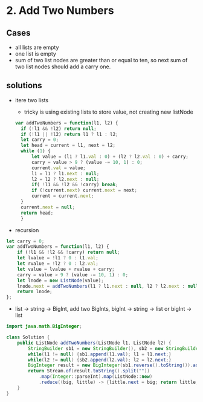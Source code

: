 # 2. Add Two Numbers

## Cases
* all lists are empty
* one list is empty
* sum of two list nodes are greater than or equal to ten, so next sum of two list nodes should add a carry one.

## solutions
* itere two lists
  - tricky is using existing lists to store value, not creating new listNode
  ```JavaScript
  var addTwoNumbers = function(l1, l2) {
    if (!l1 && !l2) return null;
    if (!l1 || !l2) return l1 ? l1 : l2;
    let carry = 0;
    let head = current = l1, next = l2;
    while (1) {
        let value = (l1 ? l1.val : 0) + (l2 ? l2.val : 0) + carry;
        carry = value > 9 ? (value -= 10, 1) : 0;
        current.val = value;
        l1 = l1 ? l1.next : null;
        l2 = l2 ? l2.next : null;
        if( !l1 && !l2 && !carry) break;
        if (!current.next) current.next = next;
        current = current.next; 
    }
    current.next = null;
    return head;
    }
  ```

* recursion
```JavaScript
let carry = 0;
var addTwoNumbers = function(l1, l2) {
    if (!l1 && !l2 && !carry) return null;
    let lvalue = !l1 ? 0 : l1.val;
    let rvalue = !l2 ? 0 : l2.val;
    let value = lvalue + rvalue + carry;
    carry = value > 9 ? (value -= 10, 1) : 0;
    let lnode = new ListNode(value);
    lnode.next = addTwoNumbers(l1 ? l1.next : null, l2 ? l2.next : null);
    return lnode;
};
```
* list -> string -> BigInt, add two BigInts, bigInt -> string -> list or bigInt -> list
```Java
import java.math.BigInteger;

class Solution {
    public ListNode addTwoNumbers(ListNode l1, ListNode l2) {
        StringBuilder sb1 = new StringBuilder(), sb2 = new StringBuilder();
        while(l1 != null) {sb1.append(l1.val); l1 = l1.next;}
        while(l2 != null) {sb2.append(l2.val); l2 = l2.next;}
        BigInteger result = new BigInteger(sb1.reverse().toString()).add(new BigInteger(sb2.reverse().toString()));
        return Stream.of(result.toString().split(""))
            .map(Integer::parseInt).map(ListNode::new)
            .reduce((big, little) -> {little.next = big; return little;}).get();
    }
}
```
